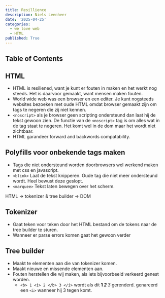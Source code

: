 ```yaml
---
title: Resillience
description: Niels Leenheer
date: '2025-04-25'
categories:
  - we love web
  - HTML
published: True
---
```


## Table of Contents

## HTML
- HTML is resiliened, want je kunt er fouten in maken en het werkt nog steeds. Het is daarvoor gemaakt, want mensen maken fouten.
- World wide web was een browser en een editer. Je kunt nogsteeds websites bezoeken met oude HTML omdat browser gemaakt zijn om tags te negeren die zij niet kennen.
- `<noscript>` als je browser geen scripting ondersteund dan laat hij de tekst gewoon zien. De functie van de `<noscript>` tag is om alles wat in de tag staat te negeren. Het komt wel in de dom maar het wordt niet zichtbaar.
- HTML garandeer forward and backwords compatability.

## Polyfills voor onbekende tags maken
- Tags die niet ondersteund worden doorbrowsers wel werkend maken met css en javascript.
- `<blink>` Laat de tekst knipperen. Oude tag die niet meer ondersteund wordt. Heel bewust deze geslopt. 
- `<marquee>` Tekst laten bewegen over het scherm.

HTML -> tokenizer & tree builder -> DOM

## Tokenizer
- Gaat teken voor teken door het HTML bestand om de tokens naar de tree builder te sturen.
- Wanneer er parse errors komen gaat het gewoon verder

## Tree builder
- Maakt te elementen aan die van tokenizer komen.
- Maakt nieuwe en missende elementen aan.
- Fouten herstellen die wij maken, als iets bijvoorbeeld verkeerd genest worden.
  - `<b> 1 <i> 2 </b> 3 </i>` wordt als dit <b> 1 </b> <i> <b> 2 </b> 3 </i> gerenderd. genareerd een `<i>` wanneer hij 3 tegen komt.
